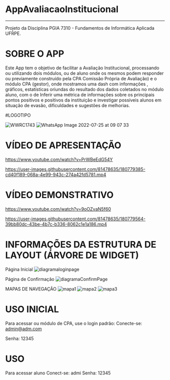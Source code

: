 # AppAvaliacaoInstitucional
___________________________________________________________________________
Projeto da Disciplina PGIA 7310 - Fundamentos de Informática Aplicada UFRPE.
# SOBRE O APP
Este App tem o objetivo de facilitar a Avaliação Institucional, processando ou utilizando dois módulos, ou de aluno onde os mesmos podem responder ou previamente construído pela CPA Comissão Própria de Avaliação) e o módulo CPA (gestor), onde mostramos uma dash com informações , gráficos, estatísticas oriundas do resultado dos dados coletados no módulo aluno, com o de Inferir uma métrica de informações sobre os principais pontos positivos e positivos da instituição e investigar possíveis alunos em situação de evasão, dificuldades e sugestões de melhorias.

#LOGOTIPO

![WWRC1743](https://user-images.githubusercontent.com/81478635/180779175-2857bb2c-21f0-48f6-a9a3-90011ff31be7.JPG)
![WhatsApp Image 2022-07-25 at 09 07 33](https://user-images.githubusercontent.com/81478635/180779216-740c7fcd-1f1b-439d-9d84-21edeef920d5.jpeg)

# VÍDEO DE APRESENTAÇÃO
https://www.youtube.com/watch?v=PrWBeEdG54Y


https://user-images.githubusercontent.com/81478635/180779385-cd40f189-068a-4e99-943c-274a42fd5781.mp4

# VÍDEO DEMONSTRATIVO
https://www.youtube.com/watch?v=9oOZvaN5f60


https://user-images.githubusercontent.com/81478635/180779564-39bb80dc-43be-4b7c-b336-8062c1e1a186.mp4

# INFORMAÇÕES DA ESTRUTURA DE LAYOUT (ÁRVORE DE WIDGET)
Página Inicial
![diagramaloginpage](https://user-images.githubusercontent.com/81478635/180779689-fa4380b1-7316-4be2-8021-8d00522f2e82.png)

Página de Confirmação
![diagramaConfirmPage](https://user-images.githubusercontent.com/81478635/180779763-94aca112-4475-47c1-b491-043cf3eecdfa.png)

MAPAS DE NAVEGAÇÃO
![mapa1](https://user-images.githubusercontent.com/81478635/180779826-f3bc1223-4310-4af9-9b73-8c370dfcea55.png)
![mapa2](https://user-images.githubusercontent.com/81478635/180779859-797db920-f750-4786-8b22-8c8fb9b14e9d.png)
![mapa3](https://user-images.githubusercontent.com/81478635/180779884-06e90a2f-02e6-4a40-bf6f-187601d83c34.png)

# USO INICIAL
Para acessar ou módulo de CPA, use o login padrão:
Conecte-se:
admin@adm.com

Senha:
12345

# USO

Para acessar aluno
Conect-se:
admi
Senha:
12345







